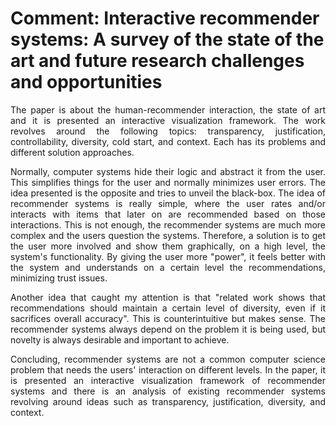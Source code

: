 # Comment: Interactive recommender systems: A survey of the state of the art and future research challenges and opportunities

<p align="justify">
    The paper is about the human-recommender interaction, the state of art and it is presented an interactive visualization framework. The work revolves around the following topics: transparency, justification, controllability, diversity, cold start, and context. Each has its problems and different solution approaches.
</p>

<p align="justify">
    Normally, computer systems hide their logic and abstract it from the user. This simplifies things for the user and normally minimizes user errors. The idea presented is the opposite and tries to unveil the black-box. The idea of recommender systems is really simple, where the user rates and/or interacts with items that later on are recommended based on those interactions. This is not enough, the recommender systems are much more complex and the users question the systems. Therefore, a solution is to get the user more involved and show them graphically, on a high level, the system's functionality. By giving the user more "power", it feels better with the system and understands on a certain level the recommendations, minimizing trust issues.
</p>

<p align="justify">
    Another idea that caught my attention is that "related work shows that recommendations should maintain a certain level of diversity, even if it sacrifices overall accuracy". This is counterintuitive but makes sense. The recommender systems always depend on the problem it is being used, but novelty is always desirable and important to achieve.
</p>

<p align="justify">
    Concluding, recommender systems are not a common computer science problem that needs the users' interaction on different levels. In the paper, it is presented an interactive visualization framework of recommender systems and there is an analysis of existing recommender systems revolving around ideas such as transparency, justification, diversity, and context.
</p>
